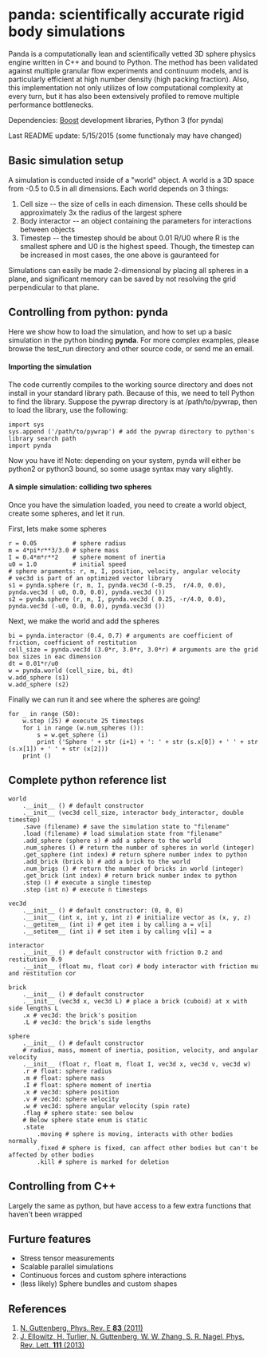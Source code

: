 # panda: scientifically accurate rigid body simulations

Panda is a computationally lean and scientifically vetted 3D sphere physics engine written in C++ and bound to Python. The method has been validated against multiple granular flow experiments and continuum models, and is particularly efficient at high number density (high packing fraction). Also, this implementation not only utilizes of low computational complexity at every turn, but it has also been extensively profiled to remove multiple performance bottlenecks.

Dependencies: [Boost](http://www.boost.org/) development libraries, Python 3 (for pynda)

Last README update: 5/15/2015 (some functionaly may have changed)

## Basic simulation setup

A simulation is conducted inside of a "world" object. A world is a 3D space from -0.5 to 0.5 in all dimensions. Each world depends on 3 things:

1. Cell size -- the size of cells in each dimension. These cells should be approximately 3x the radius of the largest sphere
2. Body interactor -- an object containing the parameters for interactions between objects
3. Timestep -- the timestep should be about 0.01 R/U0 where R is the smallest sphere and U0 is the highest speed. Though, the timestep can be increased in most cases, the one above is gauranteed for 

Simulations can easily be made 2-dimensional by placing all spheres in a plane, and significant memory can be saved by not resolving the grid perpendicular to that plane.

## Controlling from python: pynda

Here we show how to load the simulation, and how to set up a basic simulation in the python binding **pynda**. For more complex examples, please browse the test_run directory and other source code, or send me an email. 

#### Importing the simulation

The code currently compiles to the working source directory and does not install in your standard library path. Because of this, we need to tell Python to find the library. Suppose the pywrap directory is at /path/to/pywrap, then to load the library, use the following:

    import sys
    sys.append ('/path/to/pywrap') # add the pywrap directory to python's library search path
    import pynda

Now you have it! Note: depending on your system, pynda will either be python2 or python3 bound, so some usage syntax may vary slightly.

#### A simple simulation: colliding two spheres
Once you have the simulation loaded, you need to create a world object, create some spheres, and let it run.

First, lets make some spheres

    r = 0.05          # sphere radius
    m = 4*pi*r**3/3.0 # sphere mass
    I = 0.4*m*r**2    # sphere moment of inertia
    u0 = 1.0          # initial speed
    # sphere arguments: r, m, I, position, velocity, angular velocity
    # vec3d is part of an optimized vector library
    s1 = pynda.sphere (r, m, I, pynda.vec3d (-0.25,  r/4.0, 0.0), pynda.vec3d ( u0, 0.0, 0.0), pynda.vec3d ())
    s2 = pynda.sphere (r, m, I, pynda.vec3d ( 0.25, -r/4.0, 0.0), pynda.vec3d (-u0, 0.0, 0.0), pynda.vec3d ())

Next, we make the world and add the spheres

    bi = pynda.interactor (0.4, 0.7) # arguments are coefficient of friction, coefficient of restitution
    cell_size = pynda.vec3d (3.0*r, 3.0*r, 3.0*r) # arguments are the grid box sizes in eac dimension
    dt = 0.01*r/u0
    w = pynda.world (cell_size, bi, dt)
    w.add_sphere (s1)
    w.add_sphere (s2)

Finally we can run it and see where the spheres are going!

    for _ in range (50):
        w.step (25) # execute 25 timesteps
        for i in range (w.num_spheres ()):
            s = w.get_sphere (i)
            print ('Sphere ' + str (i+1) + ': ' + str (s.x[0]) + ' ' + str (s.x[1]) + ' ' + str (x[2]))
        print ()

## Complete python reference list

    world
        .__init__ () # default constructor
        .__init__ (vec3d cell_size, interactor body_interactor, double timestep)
        .save (filename) # save the simulation state to "filename"
        .load (filename) # load simulation state from "filename"
        .add_sphere (sphere s) # add a sphere to the world
        .num_spheres () # return the number of spheres in world (integer)
        .get_spphere (int index) # return sphere number index to python
        .add_brick (brick b) # add a brick to the world
        .num_brigs () # return the number of bricks in world (integer)
        .get_brick (int index) # return brick number index to python
        .step () # execute a single timestep
        .step (int n) # execute n timesteps
        
    vec3d
        .__init__ () # default constructor: (0, 0, 0)
        .__init__ (int x, int y, int z) # initialize vector as (x, y, z)
        .__getitem__ (int i) # get item i by calling a = v[i]
        .__setitem__ (int i) # set item i by calling v[i] = a
        
    interactor
        .__init__ () # default constructor with friction 0.2 and restitution 0.9
        .__init__ (float mu, float cor) # body interactor with friction mu and restitution cor
        
    brick
        .__init__ () # default constructor
        .__init__ (vec3d x, vec3d L) # place a brick (cuboid) at x with side lengths L
        .x # vec3d: the brick's position
        .L # vec3d: the brick's side lengths
        
    sphere
        .__init__ () # default constructor
        # radius, mass, moment of inertia, position, velocity, and angular velocity
        .__init__ (float r, float m, float I, vec3d x, vec3d v, vec3d w) 
        .r # float: sphere radius
        .m # float: sphere mass
        .I # float: sphere moment of inertia
        .x # vec3d: sphere position
        .v # vec3d: sphere velocity
        .w # vec3d: sphere angular velocity (spin rate)
        .flag # sphere state: see below
        # Below sphere state enum is static
        .state
            .moving # sphere is moving, interacts with other bodies normally
            .fixed # sphere is fixed, can affect other bodies but can't be affected by other bodies
            .kill # sphere is marked for deletion

## Controlling from C++
Largely the same as python, but have access to a few extra functions that haven't been wrapped

## Furture features
* Stress tensor measurements
* Scalable parallel simulations
* Continuous forces and custom sphere interactions
* (less likely) Sphere bundles and custom shapes

## References
1. [N. Guttenberg, Phys. Rev. E **83** (2011)](http://journals.aps.org/pre/abstract/10.1103/PhysRevE.83.051306)
2. [J. Ellowitz, H. Turlier, N. Guttenberg, W. W. Zhang, S. R. Nagel, Phys. Rev. Lett. **111** (2013)](http://journals.aps.org/prl/abstract/10.1103/PhysRevLett.111.168001)
